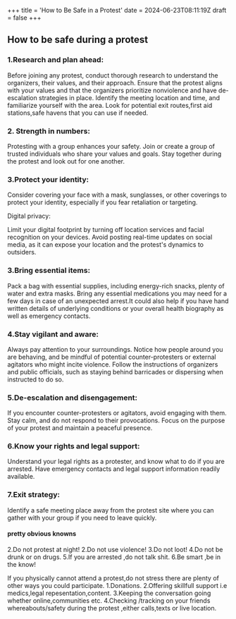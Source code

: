 +++
title = 'How to Be Safe in a Protest'
date = 2024-06-23T08:11:19Z
draft = false
+++
## How to be safe during a protest

### 1.Research and plan ahead:

Before joining any protest, conduct thorough research to understand the organizers, their values, and their approach. Ensure that the protest aligns with your values and that the organizers prioritize nonviolence and have de-escalation strategies in place.
Identify the meeting location and time, and familiarize yourself with the area. Look for potential exit routes,first aid stations,safe havens that you can use if needed.

### 2. Strength in numbers:

Protesting with a group enhances your safety. Join or create a group of trusted individuals who share your values and goals. Stay together during the protest and look out for one another.

### 3.Protect your identity:

Consider covering your face with a mask, sunglasses, or other coverings to protect your identity, especially if you fear retaliation or targeting.

Digital privacy<if suspect you are targeted>:

Limit your digital footprint by turning off location services and facial recognition on your devices. Avoid posting real-time updates on social media, as it can expose your location and the protest's dynamics to outsiders.

### 3.Bring essential items:

Pack a bag with essential supplies, including energy-rich snacks, plenty of water and extra masks.
Bring any essential medications you may need for a few days in case of an unexpected arrest.It could also help if you have hand written details of underlying conditions or your overall health biography as well as emergency contacts.

### 4.Stay vigilant and aware:

Always pay attention to your surroundings. Notice how people around you are behaving, and be mindful of potential counter-protesters or external agitators who might incite violence.
Follow the instructions of organizers and public officials, such as staying behind barricades or dispersing when instructed to do so.

### 5.De-escalation and disengagement:

If you encounter counter-protesters or agitators, avoid engaging with them. Stay calm, and do not respond to their provocations. Focus on the purpose of your protest and maintain a peaceful presence.


### 6.Know your rights and legal support:

Understand your legal rights as a protester, and know what to do if you are arrested. Have emergency contacts and legal support information readily available.

### 7.Exit strategy:

Identify a safe meeting place away from the protest site where you can gather with your group if you need to leave quickly.


#### pretty obvious knowns
2.Do not protest at night!
2.Do not use violence!
3.Do not loot!
4.Do not be drunk or on drugs.
5.If you are arrested ,do not talk shit.
6.Be smart ,be in the know!

If you physically cannot attend a protest,do not stress there are plenty of other ways you could participate.
  1.Donations.
  2.Offering skillfull support i.e medics,legal repesentation,content.
  3.Keeping the conversation going whether online,communities etc.
  4.Checking /tracking on your friends whereabouts/safety during the protest ,either calls,texts or live location.
